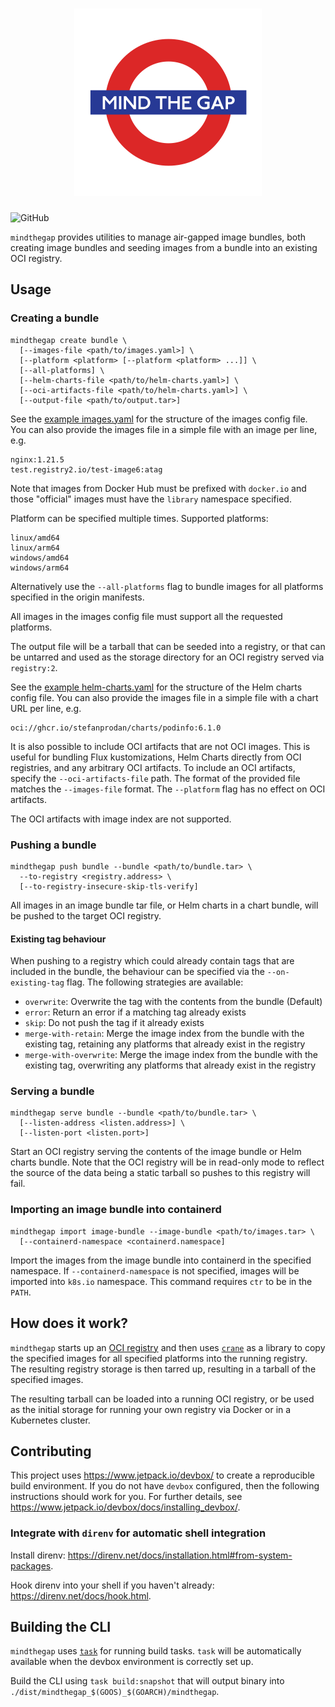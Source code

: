 <!--
 Copyright 2021 D2iQ, Inc. All rights reserved.
 SPDX-License-Identifier: Apache-2.0
-->

<h1 align="center"><img src="mindthegap.svg" alt="mindthegap" width="300"/></h1>

![GitHub](https://img.shields.io/github/license/mesosphere/mindthegap?style=flat-square)

`mindthegap` provides utilities to manage air-gapped image bundles, both
creating image bundles and seeding images from a bundle into an existing
OCI registry.

## Usage

### Creating a bundle

```shell
mindthegap create bundle \
  [--images-file <path/to/images.yaml>] \
  [--platform <platform> [--platform <platform> ...]] \
  [--all-platforms] \
  [--helm-charts-file <path/to/helm-charts.yaml>] \
  [--oci-artifacts-file <path/to/helm-charts.yaml>] \
  [--output-file <path/to/output.tar>]
```

See the [example images.yaml](images-example.yaml) for the structure of the
images config file. You can also provide the images file in a simple file with
an image per line, e.g.

```plain
nginx:1.21.5
test.registry2.io/test-image6:atag
```

Note that images from Docker Hub must be prefixed with `docker.io` and those "official" images
must have the `library` namespace specified.

Platform can be specified multiple times. Supported platforms:

```plain
linux/amd64
linux/arm64
windows/amd64
windows/arm64
```

Alternatively use the `--all-platforms` flag to bundle images for all platforms specified in the origin manifests.

All images in the images config file must support all the requested platforms.

The output file will be a tarball that can be seeded into a registry,
or that can be untarred and used as the storage directory for an OCI registry
served via `registry:2`.

See the [example helm-charts.yaml](helm-example.yaml) for the structure of the
Helm charts config file.  You can also provide the images file in a simple file with
a chart URL per line, e.g.

```plain
oci://ghcr.io/stefanprodan/charts/podinfo:6.1.0
```

It is also possible to include OCI artifacts that are not OCI images.
This is useful for bundling Flux kustomizations, Helm Charts directly from OCI
registries, and any arbitrary OCI artifacts. To include an OCI artifacts, specify
the `--oci-artifacts-file` path. The format of the provided file matches the
`--images-file` format. The `--platform` flag has no effect on OCI artifacts.

The OCI artifacts with image index are not supported.

### Pushing a bundle

```shell
mindthegap push bundle --bundle <path/to/bundle.tar> \
  --to-registry <registry.address> \
  [--to-registry-insecure-skip-tls-verify]
```

All images in an image bundle tar file, or Helm charts in a chart bundle, will be pushed to the target OCI registry.

#### Existing tag behaviour

When pushing to a registry which could already contain tags that are included in the bundle, the behaviour can be
specified via the `--on-existing-tag` flag. The following strategies are available:

- `overwrite`: Overwrite the tag with the contents from the bundle (Default)
- `error`: Return an error if a matching tag already exists
- `skip`: Do not push the tag if it already exists
- `merge-with-retain`: Merge the image index from the bundle with the existing tag, retaining any platforms that already
  exist in the registry
- `merge-with-overwrite`: Merge the image index from the bundle with the existing tag, overwriting any platforms that
  already exist in the registry

### Serving a bundle

```shell
mindthegap serve bundle --bundle <path/to/bundle.tar> \
  [--listen-address <listen.address>] \
  [--listen-port <listen.port>]
```

Start an OCI registry serving the contents of the image bundle or Helm charts bundle. Note that the OCI registry will
be in read-only mode to reflect the source of the data being a static tarball so pushes to this
registry will fail.

### Importing an image bundle into containerd

```shell
mindthegap import image-bundle --image-bundle <path/to/images.tar> \
  [--containerd-namespace <containerd.namespace]
```

Import the images from the image bundle into containerd in the specified namespace. If
`--containerd-namespace` is not specified, images will be imported into `k8s.io` namespace. This
command requires `ctr` to be in the `PATH`.

## How does it work?

`mindthegap` starts up an [OCI registry](https://docs.docker.com/registry/)
and then uses [`crane`](https://github.com/google/go-containerregistry/blob/main/cmd/crane/doc/crane.md)
as a library to copy the specified images for all specified platforms into the running registry. The
resulting registry storage is then tarred up, resulting in a tarball of the specified images.

The resulting tarball can be loaded into a running OCI registry, or
be used as the initial storage for running your own registry via Docker
or in a Kubernetes cluster.

## Contributing

This project uses <https://www.jetpack.io/devbox/> to create a reproducible build environment. If you do not have
`devbox` configured, then the following instructions should work for you. For further details, see
<https://www.jetpack.io/devbox/docs/installing_devbox/>.

### Integrate with `direnv` for automatic shell integration

Install direnv: <https://direnv.net/docs/installation.html#from-system-packages>.

Hook direnv into your shell if you haven't already: <https://direnv.net/docs/hook.html>.

## Building the CLI

`mindthegap` uses [`task`](https://taskfile.dev/) for running build tasks. `task` will be automatically available when
the devbox environment is correctly set up.

Build the CLI using `task build:snapshot` that will output binary into
`./dist/mindthegap_$(GOOS)_$(GOARCH)/mindthegap`.

